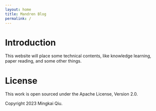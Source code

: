 ```yaml
---
layout: home
title: Mandren Blog
permalink: /
---
```




# Introduction

This website will place some technical contents, like knowledge learning, paper reading, and some other things.

# License

This work is open sourced under the Apache License, Version 2.0.

Copyright 2023 Mingkai Qiu.
